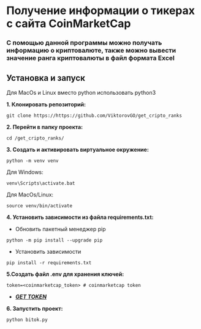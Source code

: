 # Получение информации о тикерах с сайта CoinMarketCap
### С помощью данной программы можно получать информацию о криптовалюте, также можно вывести значение ранга криптовалюты в файл формата Excel

## Установка и запуск

 Для MacOs и Linux вместо python использовать python3

**1. Клонировать репозиторий:**
```
git clone https://https://github.com/ViktorovGO/get_cripto_ranks
```

**2. Перейти в папку проекта:**
```
cd /get_cripto_ranks/
```

**3. Cоздать и активировать виртуальное окружение:**
```
python -m venv venv
```

Для Windows:
```
venv\Scripts\activate.bat
```

Для MacOs/Linux:
```
source venv/bin/activate
```

**4. Установить зависимости из файла requirements.txt:**
- Обновить пакетный менеджер pip
```
python -m pip install --upgrade pip
```

- Установить зависимости
```
pip install -r requirements.txt
```
**5.Создать файл .env для хранения ключей:**
~~~
token=<coinmarketcap_token> # coinmarketcap token 
~~~
- ***[GET TOKEN](https://coinmarketcap.com/api/)***

**6. Запустить проект:**
```
python bitok.py
```
